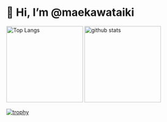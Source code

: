 # 👋 Hi, I’m @maekawataiki

<p align="left">
  <img alt="Top Langs" height="200px" src="https://github-readme-stats-gamma-flame.vercel.app/api/top-langs/?username=maekawataiki&layout=compact&langs_count=10&theme=dark&hide=blade,html,css,scss,makefile,jupyter%20notebook,assembly,c,tex" />
  <img alt="github stats" height="200px" src="https://github-readme-stats-gamma-flame.vercel.app/api?username=maekawataiki&count_private=true&show_icons=true&show_icons=true&theme=dark" />
</p>

[![trophy](https://github-profile-trophy-xi.vercel.app/?username=maekawataiki&theme=onedark&row=1)](https://github.com/ryo-ma/github-profile-trophy)
